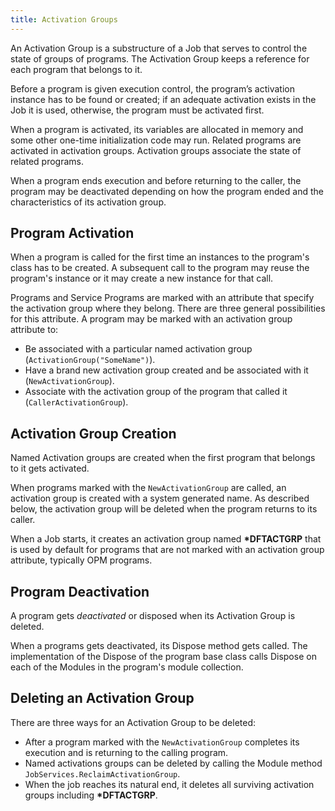 ```yaml
---
title: Activation Groups
---
```


An Activation Group is a substructure of a Job that serves to control the state of groups of programs. The Activation Group keeps a reference for each program that belongs to it.

Before a program is given execution control, the program’s activation instance has to be found or created; if an adequate activation exists in the Job it is used, otherwise, the program must be activated first.

When a program is activated, its variables are allocated in memory and some  other one-time initialization code may run. Related programs are activated in activation groups. Activation groups associate the state of related programs.

When a program ends execution and before returning to the caller, the program may be deactivated depending on how the program ended and the characteristics of its activation group.

## Program Activation
When a program is called for the first time an instances to the program's class has to be created. A subsequent call to the program may reuse the program's instance or it may create a new instance for that call.

Programs and Service Programs are marked with an attribute that specify the activation group where they belong. There are three general possibilities for this attribute. A program may be marked with an activation group attribute to:
  * Be associated with a particular named activation group (```ActivationGroup("SomeName")```).
  * Have a brand new activation group created and be associated with it (```NewActivationGroup```).
  * Associate with the activation group of the program that called it (```CallerActivationGroup```).

## Activation Group Creation
Named Activation groups are created when the first program that belongs to it gets activated. 

When programs marked with the ```NewActivationGroup``` are called, an activation group is created with a system generated name. As described below, the activation group will be deleted when the program returns to its caller.

When a Job starts, it creates an activation group named <b>*DFTACTGRP</b> that is used by default for programs that are not marked with an activation group attribute, typically OPM programs.

## Program Deactivation
A program gets *deactivated* or disposed when its Activation Group is deleted.

When a programs gets deactivated, its Dispose method gets called. The  implementation of the Dispose of the program base class calls Dispose on each of the Modules in the program's module collection.

## Deleting an Activation Group
There are three ways for an Activation Group to be deleted:
  * After a program marked with the ```NewActivationGroup``` completes its execution and is returning to the calling program.
  * Named activations groups can be deleted by calling the Module method ```JobServices.ReclaimActivationGroup```.
  * When the job reaches its natural end, it deletes all surviving activation groups including <b>*DFTACTGRP</b>.
